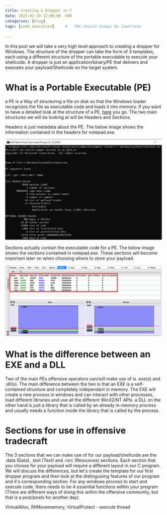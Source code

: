 ```yaml
---
title: Creating a Dropper in C
date: 2023-02-19 12:00:00 -500
categories: [blog]
tags: [code_execution]     #   TAG should always be lowercase

---
```


In this post we will take a very high level approach to creating a dropper for Windows. The structure of the dropper can take the form of 3 templates, each using a different structure of the portable executable to execute your shellcode. A dropper is just an application/binary/PE that delivers and executes your payload/Shellcode on the target system.

# What is a Portable Executable (PE)

a PE is a Way of structuring a file on disk so that the Windows loader recognizes the file as executable code and loads it into memory. If you want to have a detailed look at the structure of a PE, [here](https://github.com/corkami/pics/blob/master/binary/pe101/pe101.png) you go. The two main structures we will be looking at will be Headers and Sections.

Headers is just metadata about the PE. The below image shows the information contained in the headers for notepad.exe.

![headers](/assets/img/Headers.jpg)

Sections actually contain the executable code for a PE. The below image shows the sections contained in notepad.exe. These sections will become important later on when choosing where to store your payload.

![sections](/assets/img/PEBear.png)

# What is the difference between an EXE and a DLL

Two of the main PEs offensive operators can/will make use of is .exe(s) and .dll(s). The main difference between the two is that an EXE is a self-contained structure and completely independant in memory. The EXE will create a new process in windows and can interact with other processes, load different libraries and use all the different Win32/NT APIs. a DLL on the other hand is just a library that is called by an already in-memory process and usually needs a function inside the library that is called by the process.

# Sections for use in offensive tradecraft

The 3 sections that we can make use of for our payload/shellcode are the .data (Data), .text (Text) and .rsrc (Resources) sections. Each section that you choose for your payload will require a different layout in our C program. We will discuss the differences, but let's create the template for our first dropper program and then look at the distinguising features of our program and it's corresponding section. For any windows process to start and execute code, there needs to be 4 essential functions within your program (There are different ways of doing this within the offensive community, but that is a post/posts for another day). 

VirtualAlloc, RtlMovememory, VirtualProtect - execute thread



